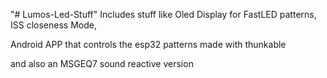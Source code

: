 "# Lumos-Led-Stuff" 
Includes stuff like Oled Display for FastLED patterns, ISS closeness Mode,

Android APP that controls the esp32 patterns made with thunkable

and also an MSGEQ7 sound reactive version 
